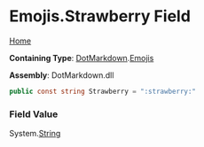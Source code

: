 # Emojis\.Strawberry Field

[Home](../../../README.md)

**Containing Type**: [DotMarkdown](../../README.md)\.[Emojis](../README.md)

**Assembly**: DotMarkdown\.dll

```csharp
public const string Strawberry = ":strawberry:"
```

### Field Value

System\.[String](https://docs.microsoft.com/en-us/dotnet/api/system.string)